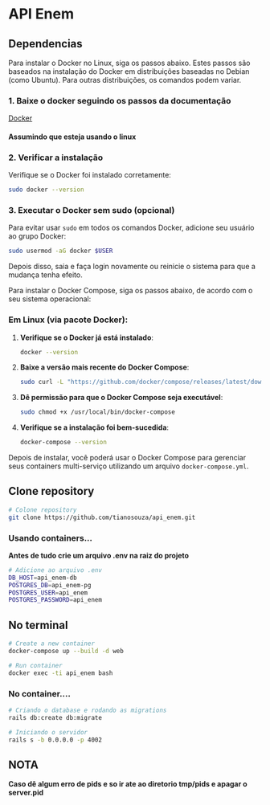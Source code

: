 # API Enem

## Dependencias

Para instalar o Docker no Linux, siga os passos abaixo. Estes passos são baseados na instalação do Docker em distribuições baseadas no Debian (como Ubuntu). Para outras distribuições, os comandos podem variar.

### 1. **Baixe o docker seguindo os passos da documentação**

[Docker](https://www.docker.com/get-started/)

#### **Assumindo que esteja usando o linux**

### 2. **Verificar a instalação**
Verifique se o Docker foi instalado corretamente:

```bash
sudo docker --version
```

### 3. **Executar o Docker sem sudo (opcional)**
Para evitar usar `sudo` em todos os comandos Docker, adicione seu usuário ao grupo Docker:

```bash
sudo usermod -aG docker $USER
```

Depois disso, saia e faça login novamente ou reinicie o sistema para que a mudança tenha efeito.

Para instalar o Docker Compose, siga os passos abaixo, de acordo com o seu sistema operacional:

### Em Linux (via pacote Docker):
1. **Verifique se o Docker já está instalado**:
   ```bash
   docker --version
   ```

2. **Baixe a versão mais recente do Docker Compose**:
   ```bash
   sudo curl -L "https://github.com/docker/compose/releases/latest/download/docker-compose-$(uname -s)-$(uname -m)" -o /usr/local/bin/docker-compose
   ```

3. **Dê permissão para que o Docker Compose seja executável**:
   ```bash
   sudo chmod +x /usr/local/bin/docker-compose
   ```

4. **Verifique se a instalação foi bem-sucedida**:
   ```bash
   docker-compose --version
   ```

Depois de instalar, você poderá usar o Docker Compose para gerenciar seus containers multi-serviço utilizando um arquivo `docker-compose.yml`.

## Clone repository

```bash
# Colone repository
git clone https://github.com/tianosouza/api_enem.git
```

### Usando containers...

**Antes de tudo crie um arquivo .env na raiz do projeto**

```bash
# Adicione ao arquivo .env
DB_HOST=api_enem-db
POSTGRES_DB=api_enem-pg
POSTGRES_USER=api_enem
POSTGRES_PASSWORD=api_enem
```

## No terminal

```bash
# Create a new container
docker-compose up --build -d web
```

```bash
# Run container
docker exec -ti api_enem bash
```

### No container....

```bash
# Criando o database e rodando as migrations
rails db:create db:migrate
```

```bash
# Iniciando o servidor
rails s -b 0.0.0.0 -p 4002
```

## NOTA
**Caso dê algum erro de pids e so ir ate ao diretorio tmp/pids e apagar o server.pid**


